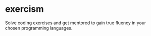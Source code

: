 # exercism
Solve coding exercises and get mentored to gain true fluency in your chosen programming languages.
